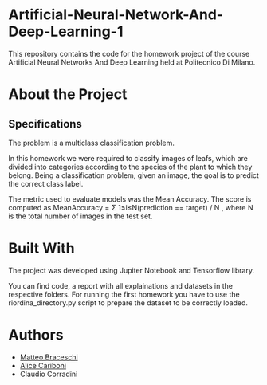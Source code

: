 # Artificial-Neural-Network-And-Deep-Learning-1

This repository contains the code for the homework project of the course Artificial Neural Networks And Deep Learning held at Politecnico Di Milano.

# About the Project

## Specifications 

The problem is a multiclass classification problem. 

In this homework we were required to classify images of leafs, which are divided into categories according to the species of the plant to which they belong. Being a classification problem, given an image, the goal is to predict the correct class label.

The metric used to evaluate models was the Mean Accuracy. The score is computed as
MeanAccuracy = Σ 1≤i≤N(prediction == target) / N , where N is the total number of images in the test set.

# Built With

The project was developed using Jupiter Notebook and Tensorflow library.

You can find code, a report with all explainations and datasets in the respective folders. For running the first homework you have to use the riordina_directory.py script to prepare the dataset to be correctly loaded.

# Authors 

* [Matteo Braceschi](https://github.com/matteobraceschi)
* [Alice Cariboni](https://github.com/A1iceCariboni)
* Claudio Corradini
